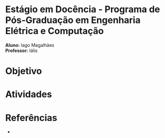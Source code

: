 # Estágio em Docência - Programa de Pós-Graduação em Engenharia Elétrica e Computação

**Aluno:** Iago Magalhães <br>
**Professor:** Iális 

# Objetivo

# Atividades

# Referências
- []()
